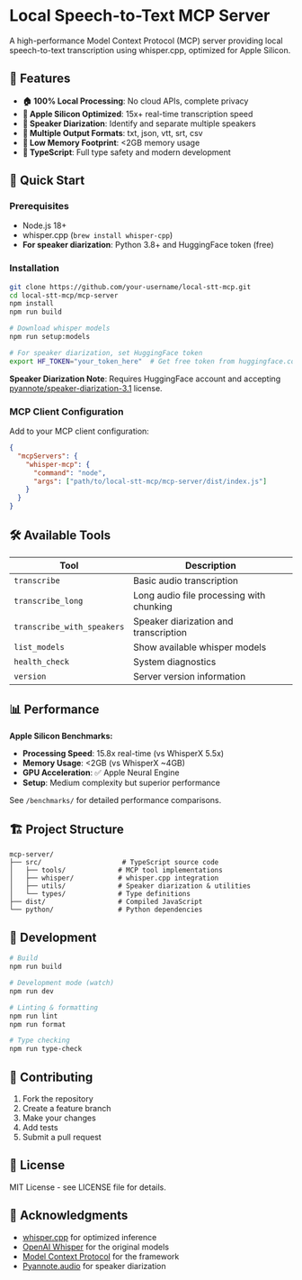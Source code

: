 # Local Speech-to-Text MCP Server

A high-performance Model Context Protocol (MCP) server providing local speech-to-text transcription using whisper.cpp, optimized for Apple Silicon.

## 🎯 Features

- **🏠 100% Local Processing**: No cloud APIs, complete privacy
- **🚀 Apple Silicon Optimized**: 15x+ real-time transcription speed
- **🎤 Speaker Diarization**: Identify and separate multiple speakers
- **📝 Multiple Output Formats**: txt, json, vtt, srt, csv
- **💾 Low Memory Footprint**: <2GB memory usage
- **🔧 TypeScript**: Full type safety and modern development

## 🚀 Quick Start

### Prerequisites

- Node.js 18+
- whisper.cpp (`brew install whisper-cpp`)
- **For speaker diarization**: Python 3.8+ and HuggingFace token (free)

### Installation

```bash
git clone https://github.com/your-username/local-stt-mcp.git
cd local-stt-mcp/mcp-server
npm install
npm run build

# Download whisper models
npm run setup:models

# For speaker diarization, set HuggingFace token
export HF_TOKEN="your_token_here"  # Get free token from huggingface.co
```

**Speaker Diarization Note**: Requires HuggingFace account and accepting [pyannote/speaker-diarization-3.1](https://huggingface.co/pyannote/speaker-diarization-3.1) license.

### MCP Client Configuration

Add to your MCP client configuration:

```json
{
  "mcpServers": {
    "whisper-mcp": {
      "command": "node",
      "args": ["path/to/local-stt-mcp/mcp-server/dist/index.js"]
    }
  }
}
```

## 🛠️ Available Tools

| Tool | Description |
|------|-------------|
| `transcribe` | Basic audio transcription |
| `transcribe_long` | Long audio file processing with chunking |
| `transcribe_with_speakers` | Speaker diarization and transcription |
| `list_models` | Show available whisper models |
| `health_check` | System diagnostics |
| `version` | Server version information |

## 📊 Performance

**Apple Silicon Benchmarks:**
- **Processing Speed**: 15.8x real-time (vs WhisperX 5.5x)
- **Memory Usage**: <2GB (vs WhisperX ~4GB)
- **GPU Acceleration**: ✅ Apple Neural Engine
- **Setup**: Medium complexity but superior performance

See `/benchmarks/` for detailed performance comparisons.

## 🏗️ Project Structure

```
mcp-server/
├── src/                    # TypeScript source code
│   ├── tools/             # MCP tool implementations
│   ├── whisper/           # whisper.cpp integration
│   ├── utils/             # Speaker diarization & utilities
│   └── types/             # Type definitions
├── dist/                  # Compiled JavaScript
└── python/                # Python dependencies
```

## 🔧 Development

```bash
# Build
npm run build

# Development mode (watch)
npm run dev

# Linting & formatting
npm run lint
npm run format

# Type checking
npm run type-check
```

## 🤝 Contributing

1. Fork the repository
2. Create a feature branch
3. Make your changes
4. Add tests
5. Submit a pull request

## 📄 License

MIT License - see LICENSE file for details.

## 🙏 Acknowledgments

- [whisper.cpp](https://github.com/ggerganov/whisper.cpp) for optimized inference
- [OpenAI Whisper](https://github.com/openai/whisper) for the original models
- [Model Context Protocol](https://modelcontextprotocol.io/) for the framework
- [Pyannote.audio](https://github.com/pyannote/pyannote-audio) for speaker diarization